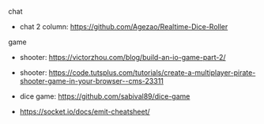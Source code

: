 chat

* chat 2 column: https://github.com/Agezao/Realtime-Dice-Roller

game

* shooter: https://victorzhou.com/blog/build-an-io-game-part-2/
* shooter: https://code.tutsplus.com/tutorials/create-a-multiplayer-pirate-shooter-game-in-your-browser--cms-23311
* dice game: https://github.com/sabival89/dice-game

* https://socket.io/docs/emit-cheatsheet/
